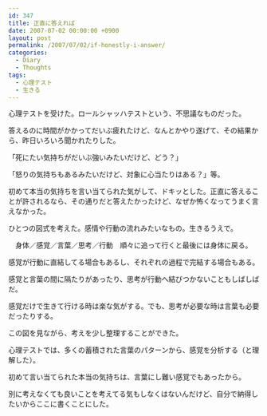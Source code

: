 ```yaml
---
id: 347
title: 正直に答えれば
date: 2007-07-02 00:00:00 +0900
layout: post
permalink: /2007/07/02/if-honestly-i-answer/
categories:
  - Diary
  - Thoughts
tags:
  - 心理テスト
  - 生きる
---
```

心理テストを受けた。ロールシャッハテストという、不思議なものだった。
  
答えるのに時間がかかってだいぶ疲れたけど、なんとかやり遂げて、その結果から、昨日いろいろ聞かれたりした。
  
「死にたい気持ちがだいぶ強いみたいだけど、どう？」
  
「怒りの気持ちもあるみたいだけど、対象に心当たりはある？」等。
  
初めて本当の気持ちを言い当てられた気がして、ドキッとした。正直に答えることが許されるなら、その通りだと答えたかったけど、なぜか怖くなってうまく言えなかった。

ひとつの図式を考えた。感情や行動の流れみたいなもの。生きるうえで。
  
　身体／感覚／言葉／思考／行動　順々に追って行くと最後には身体に戻る。
  
感覚が行動に直結してる場合もあるし、それぞれの過程で完結する場合もある。
  
感覚と言葉の間に隔たりがあったり、思考が行動へ結びつかないこともしばしばだ。
  
感覚だけで生きて行ける時は楽な気がする。でも、思考が必要な時は言葉も必要だったりする。
  
この図を見ながら、考えを少し整理することができた。

心理テストでは、多くの蓄積された言葉のパターンから、感覚を分析する（と理解した）。
  
初めて言い当てられた本当の気持ちは、言葉にし難い感覚でもあったから。
  
別に考えなくても良いことを考えてる気もしなくはないんだけど、自分で納得したいからここに書くことにした。
